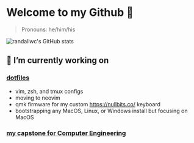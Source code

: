 # Welcome to my Github 👋

> Pronouns: he/him/his

![randallwc's GitHub stats](https://github-readme-stats.vercel.app/api?username=randallwc&layout=compact&show_icons=true&theme=prussian)

## 🔭 I’m currently working on

### [dotfiles](https://github.com/randallwc/.dotfiles)

- vim, zsh, and tmux configs
- moving to neovim
- qmk firmware for my custom https://nullbits.co/ keyboard
- bootstrapping any MacOS, Linux, or Windows install but focusing on MacOS

### [my capstone for Computer Engineering](https://github.com/ECE-180D-WS-2022/Team3)
